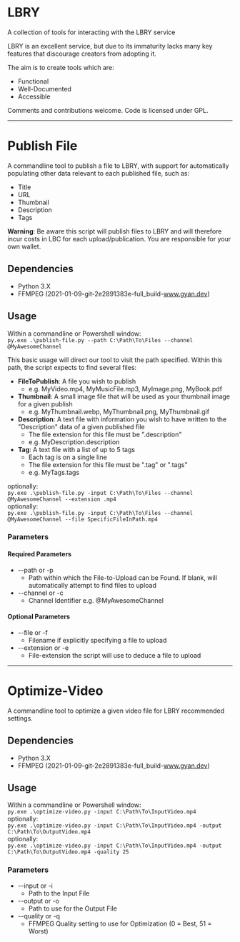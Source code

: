 # LBRY

A collection of tools for interacting with the LBRY service

LBRY is an excellent service, but due to its immaturity lacks many key features that discourage creators from adopting it.

The aim is to create tools which are:

* Functional
* Well-Documented
* Accessible

Comments and contributions welcome. Code is licensed under GPL.

----

# Publish File

A commandline tool to publish a file to LBRY, with support for automatically populating other data relevant to each published file, such as:

* Title
* URL
* Thumbnail
* Description
* Tags

**Warning**: Be aware this script will publish files to LBRY and will therefore incur costs in LBC for each upload/publication. You are responsible for your own wallet.

## Dependencies

* Python 3.X
* FFMPEG (2021-01-09-git-2e2891383e-full_build-www.gyan.dev)

## Usage

Within a commandline or Powershell window:  
```py.exe .\publish-file.py --path C:\Path\To\Files --channel @MyAwesomeChannel```

This basic usage will direct our tool to visit the path specified. Within this path, the script expects to find several files:

* **FileToPublish**: A file you wish to publish
    * e.g. MyVideo.mp4, MyMusicFile.mp3, MyImage.png, MyBook.pdf 
* **Thumbnail**: A small image file that will be used as your thumbnail image for a given publish
    * e.g. MyThumbnail.webp, MyThumbnail.png, MyThumbnail.gif
* **Description**: A text file with information you wish to have written to the "Description" data of a given published file
    * The file extension for this file must be ".description"
    * e.g. MyDescription.description 
* **Tag**: A text file with a list of up to 5 tags
    * Each tag is on a single line
    * The file extension for this file must be ".tag" or ".tags"
    * e.g. MyTags.tags

optionally:  
```py.exe .\publish-file.py -input C:\Path\To\Files --channel @MyAwesomeChannel --extension .mp4```  
optionally:  
```py.exe .\publish-file.py -input C:\Path\To\Files --channel @MyAwesomeChannel --file SpecificFileInPath.mp4``` 

### Parameters

#### Required Parameters
* --path or -p
    * Path within which the File-to-Upload can be Found. If blank, will automatically attempt to find files to upload
* --channel or -c
    * Channel Identifier e.g. @MyAwesomeChannel

#### Optional Parameters
* --file or -f
    * Filename if explicitly specifying a file to upload
* --extension or -e
    * File-extension the script will use to deduce a file to upload 

----

# Optimize-Video

A commandline tool to optimize a given video file for LBRY recommended settings.

## Dependencies

* Python 3.X
* FFMPEG (2021-01-09-git-2e2891383e-full_build-www.gyan.dev)

## Usage

Within a commandline or Powershell window:  
```py.exe .\optimize-video.py -input C:\Path\To\InputVideo.mp4```  
optionally:  
```py.exe .\optimize-video.py -input C:\Path\To\InputVideo.mp4 -output C:\Path\To\OutputVideo.mp4```  
optionally:  
```py.exe .\optimize-video.py -input C:\Path\To\InputVideo.mp4 -output C:\Path\To\OutputVideo.mp4 -quality 25```  

### Parameters

* --input or -i
    * Path to the Input File 
* --output or -o
    * Path to use for the Output File 
* --quality or -q
    * FFMPEG Quality setting to use for Optimization (0 = Best, 51 = Worst)  
